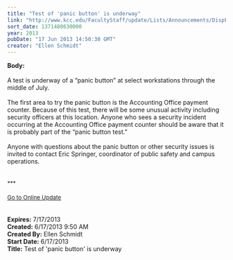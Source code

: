 ```yaml
---
title: "Test of 'panic button' is underway"
link: "http://www.kcc.edu/FacultyStaff/update/Lists/Announcements/DispForm.aspx?ID=1145"
sort_date: 1371480630000
year: 2013
pubDate: "17 Jun 2013 14:50:30 GMT"
creator: "Ellen Schmidt"
---
```


<div><b>Body:</b> <div class="ExternalClass516CD7EBBF994BDCA6C84F925E133596"><div><br />A test is underway of a “panic button” at select workstations through the middle of July. </div>
<div><br />The first area to try the panic button is the Accounting Office payment counter. Because of this test, there will be some unusual activity including security officers at this location. Anyone who sees a security incident occurring at the Accounting Office payment counter should be aware that it is probably part of the “panic button test.”</div>
<div><br />Anyone with questions about the panic button or other security issues is invited to contact Eric Springer, coordinator of public safety and campus operations.<br /></div>
<div> </div>
<div> </div>
<div>
<div></div>
<div>
<div></div>
<div>
<div>
<div></div>
<div>
<div><font size="2">***</font></div>
<div><font size="2"></font> </div>
<div><font size="2"></font></div>
<div><font size="2"></font></div>
<div></div>
<div><font color="#003768" size="2"><a href="/FacultyStaff/update/Pages/dailyupdate.aspx">Go to Online Update</a></font></div>
<div><font color="#003768" size="2"></font> </div>
<div> </div>
<div><font color="#003768" size="2"></font></div></div></div></div></div></div></div></div>
<div><b>Expires:</b> 7/17/2013</div>
<div><b>Created:</b> 6/17/2013 9:50 AM</div>
<div><b>Created By:</b> Ellen Schmidt</div>
<div><b>Start Date:</b> 6/17/2013</div>
<div><b>Title:</b> Test of &#39;panic button&#39; is underway</div>
